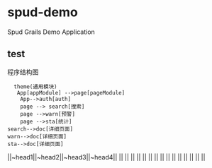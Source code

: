 # spud-demo
Spud Grails Demo Application
## test
程序结构图
```flow
  theme(通用模块)
   App[appModule] -->page[pageModule]
    App-->auth[auth]
    page --> search[搜索]
    page -->warn[预警]  
    page -->sta[统计] 
search-->doc[详细页面]
warn-->doc[详细页面]
sta-->doc[详细页面]
```
||~head1||~head2||~head3||~head4||
|| || || || ||
|| || || || ||
|| || || || ||
